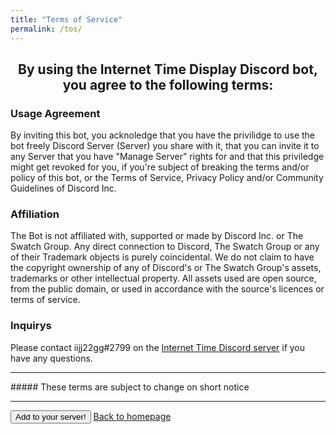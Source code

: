 ```yaml
---
title: "Terms of Service"
permalink: /tos/
---
```


<h2><center>By using the Internet Time Display Discord bot, you agree to the following terms:</center></h2>

### Usage Agreement
By inviting this bot, you acknoledge that you have the privilidge to use the bot freely Discord Server (Server) you share with it, that you can invite it to any Server that you have "Manage Server" rights for and that this priviledge might get revoked for you, if you're subject of breaking the terms and/or policy of this bot, or the Terms of Service, Privacy Policy and/or Community Guidelines of Discord Inc.

### Affiliation
The Bot is not affiliated with, supported or made by Discord Inc. or The Swatch Group.
Any direct connection to Discord, The Swatch Group or any of their Trademark objects is purely coincidental. We do not claim to have the copyright ownership of any of Discord's or The Swatch Group's assets, trademarks or other intellectual property.
All assets used are open source, from the public domain, or used in accordance with the source's licences or terms of service.

### Inquirys
Please contact iijj22gg#2799 on the [Internet Time Discord server](https://discord.gg/WTu2zFdV67) if you have any questions.

<hr>
##### These terms are subject to change on short notice

<hr>

<button onclick="window.location.href='https://discord.com/api/oauth2/authorize?client_id=917521502985945139&scope=bot'; method='get'; target='_blank'; rel='noopener noreferrer'">Add to your server!</button> [Back to homepage](https://iijj22gg.github.io/Internet-Time-Display/)
